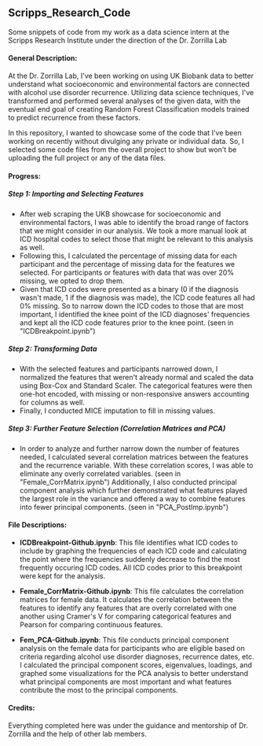 ## Scripps_Research_Code
Some snippets of code from my work as a data science intern at the Scripps Research Institute under the direction of the Dr. Zorrilla Lab

#### General Description:
At the Dr. Zorrilla Lab, I've been working on using UK Biobank data to better understand what socioeconomic and environmental factors are connected with alcohol use disorder recurrence. Utilizing data science techniques, I've transformed and performed several analyses of the given data, with the eventual end goal of creating Random Forest Classification models trained to predict recurrence from these factors. 

In this repository, I wanted to showcase some of the code that I've been working on recently without divulging any private or individual data. So, I selected some code files from the overall project to show but won't be uploading the full project or any of the data files.

#### Progress:
##### Step 1: Importing and Selecting Features
* After web scraping the UKB showcase for socioeconomic and environmental factors, I was able to identify the broad range of factors that we might consider in our analysis. We took a more manual look at ICD hospital codes to select those that might be relevant to this analysis as well. 
* Following this, I calculated the percentage of missing data for each participant and the percentage of missing data for the features we selected. For participants or features with data that was over 20% missing, we opted to drop them.
* Given that ICD codes were presented as a binary (0 if the diagnosis wasn't made, 1 if the diagnosis was made), the ICD code features all had 0% missing. So to narrow down the ICD codes to those that are most important, I identified the knee point of the ICD diagnoses' frequencies and kept all the ICD code features prior to the knee point. (seen in "ICDBreakpoint.ipynb")
##### Step 2: Transforming Data
* With the selected features and participants narrowed down, I normalized the features that weren't already normal and scaled the data using Box-Cox and Standard Scaler. The categorical features were then one-hot encoded, with missing or non-responsive answers accounting for columns as well.
* Finally, I conducted MICE imputation to fill in missing values.
##### Step 3: Further Feature Selection (Correlation Matrices and PCA)
* In order to analyze and further narrow down the number of features needed, I calculated several correlation matrices between the features and the recurrence variable. With these correlation scores, I was able to eliminate any overly correlated variables. (seen in "Female_CorrMatrix.ipynb") Additionally, I also conducted principal component analysis which further demonstrated what features played the largest role in the variance and offered a way to combine features into fewer principal components. (seen in "PCA_PostImp.ipynb")

#### File Descriptions:
* **ICDBreakpoint-Github.ipynb**: This file identifies what ICD codes to include by graphing the frequencies of each ICD code and calculating the point where the frequencies suddenly decrease to find the most frequently occuring ICD codes. All ICD codes prior to this breakpoint were kept for the analysis.

* **Female_CorrMatrix-Github.ipynb**: This file calculates the correlation matrices for female data. It calculates the correlation between the features to identify any features that are overly correlated with one another using Cramer's V for comparing categorical features and Pearson for comparing continuous features.

* **Fem_PCA-Github.ipynb**: This file conducts principal component analysis on the female data for participants who are eligible based on criteria regarding alcohol use disorder diagnoses, recurrence dates, etc. I calculated the principal component scores, eigenvalues, loadings, and graphed some visualizations for the PCA analysis to better understand what principal components are most important and what features contribute the most to the principal components.
  
#### Credits:
Everything completed here was under the guidance and mentorship of Dr. Zorrilla and the help of other lab members.
